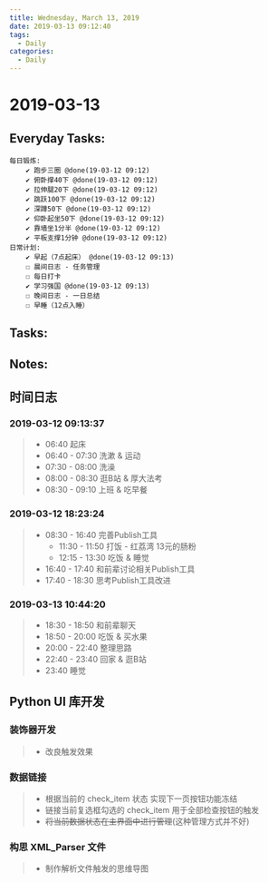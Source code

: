 ```yaml
---
title: Wednesday, March 13, 2019
date: 2019-03-13 09:12:40
tags:
  - Daily
categories:
  - Daily
---
```


#  2019-03-13

<!-- more -->

## Everyday Tasks:
    每日锻炼:
        ✔ 跑步三圈 @done(19-03-12 09:12)
        ✔ 俯卧撑40下 @done(19-03-12 09:12)
        ✔ 拉伸腿20下 @done(19-03-12 09:12)
        ✔ 跳跃100下 @done(19-03-12 09:12)
        ✔ 深蹲50下 @done(19-03-12 09:12)
        ✔ 仰卧起坐50下 @done(19-03-12 09:12)
        ✔ 靠墙坐1分半 @done(19-03-12 09:12)
        ✔ 平板支撑1分钟 @done(19-03-12 09:12)
    日常计划:
        ✔ 早起（7点起床） @done(19-03-12 09:13)
        ☐ 晨间日志 - 任务管理
        ☐ 每日打卡
        ✔ 学习强国 @done(19-03-12 09:13)
        ☐ 晚间日志 - 一日总结
        ☐ 早睡（12点入睡）

## Tasks:

## Notes:

## 时间日志
### 2019-03-12 09:13:37
> - 06:40 起床
> - 06:40 - 07:30 洗漱 & 运动
> - 07:30 - 08:00 洗澡
> - 08:00 - 08:30 逛B站 & 厚大法考
> - 08:30 - 09:10 上班 & 吃早餐
### 2019-03-12 18:23:24
> - 08:30 - 16:40 完善Publish工具
>   - 11:30 - 11:50 打饭 - 红荔湾 13元的肠粉
>   - 12:15 - 13:30 吃饭 & 睡觉
> - 16:40 - 17:40 和前辈讨论相关Publish工具
> - 17:40 - 18:30 思考Publish工具改进
### 2019-03-13 10:44:20
> - 18:30 - 18:50 和前辈聊天
> - 18:50 - 20:00 吃饭 & 买水果
> - 20:00 - 22:40 整理思路
> - 22:40 - 23:40 回家 & 逛B站
> - 23:40 睡觉
> 


## Python UI 库开发
### 装饰器开发
> + 改良触发效果

### 数据链接
> + 根据当前的 check_item 状态 实现下一页按钮功能冻结
> + 链接当前复选框勾选的 check_item 用于全部检查按钮的触发
> + ~~将当前数据状态在主界面中进行管理~~(这种管理方式并不好)

### 构思 XML_Parser 文件
> + 制作解析文件触发的思维导图
> 